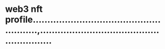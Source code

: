 # web3 nft profile.......................................................,.........................................................
